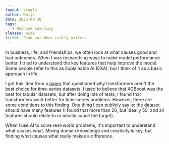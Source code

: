 ```yaml
---
layout: single
author: Huijo
date: 2023-09-30
tags:
   - Machine Learning
classes: wide
title:  Find out What really matters
---
```


In business, life, and friendships, we often look at what causes good and bad outcomes. When I was researching ways to make model performance better, I tried to understand the key features that help improve the model. Some people refer to this as Explainable AI (EXA), but I think of it as a basic approach in life.

I got this idea from a [paper](https://ojs.aaai.org/index.php/AAAI/article/view/26317) that questioned why transformers aren't the best choice for time-series datasets. I used to believe that XGBoost was the best for tabular datasets, but after doing lots of tests, I found that transformers work better for time-series problems. However, there are some conditions to this finding. One thing I can publicly say is: the dataset should have many features (I found that more than 20, but ideally 50; and all features should relate to or ideally cause the target).

When I use AI to solve real-world problems, it's important to understand what causes what. Mixing domain knowledge and creativity is key, but finding what causes what really makes a difference.